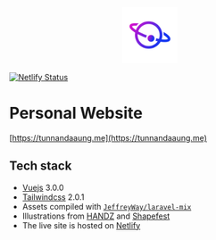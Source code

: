 <p align="center"><img width="100" src="https://github.com/TunNandaAung/portfolio/blob/master/img/profile.png" alt="Logo"></p>

[![Netlify Status](https://api.netlify.com/api/v1/badges/46393e0b-b282-4726-8423-c019790dd6f2/deploy-status)](https://app.netlify.com/sites/determined-wright-250cc0/deploys)

# Personal Website

[https://tunnandaaung.me](https://tunnandaaung.me)

## Tech stack

- [Vuejs](https://vuejs.org/) 3.0.0
- [Tailwindcss](https://tailwindcss.com/docs/what-is-tailwind/) 2.0.1
- Assets compiled with [`JeffreyWay/laravel-mix`](https://github.com/JeffreyWay/laravel-mix/)
- Illustrations from [HANDZ](https://handz.design/) and [Shapefest](https://shapefest.com/)
- The live site is hosted on [Netlify](https://www.netlify.com/)
